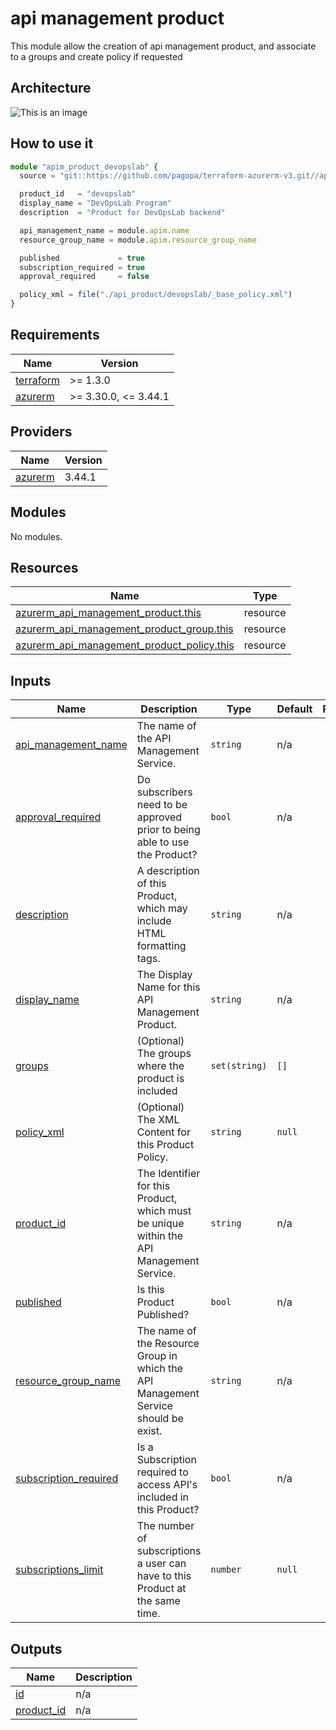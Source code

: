 # api management product

This module allow the creation of api management product, and associate to a groups and create policy if requested

## Architecture

![This is an image](./docs/module-arch.drawio.png)

## How to use it

```ts
module "apim_product_devopslab" {
  source = "git::https://github.com/pagopa/terraform-azurerm-v3.git//api_management_product?ref=v3.11.0"

  product_id   = "devopslab"
  display_name = "DevOpsLab Program"
  description  = "Product for DevOpsLab backend"

  api_management_name = module.apim.name
  resource_group_name = module.apim.resource_group_name

  published             = true
  subscription_required = true
  approval_required     = false

  policy_xml = file("./api_product/devopslab/_base_policy.xml")
}

```

<!-- markdownlint-disable -->
<!-- BEGINNING OF PRE-COMMIT-TERRAFORM DOCS HOOK -->
## Requirements

| Name | Version |
|------|---------|
| <a name="requirement_terraform"></a> [terraform](#requirement\_terraform) | >= 1.3.0 |
| <a name="requirement_azurerm"></a> [azurerm](#requirement\_azurerm) | >= 3.30.0, <= 3.44.1 |

## Providers

| Name | Version |
|------|---------|
| <a name="provider_azurerm"></a> [azurerm](#provider\_azurerm) | 3.44.1 |

## Modules

No modules.

## Resources

| Name | Type |
|------|------|
| [azurerm_api_management_product.this](https://registry.terraform.io/providers/hashicorp/azurerm/latest/docs/resources/api_management_product) | resource |
| [azurerm_api_management_product_group.this](https://registry.terraform.io/providers/hashicorp/azurerm/latest/docs/resources/api_management_product_group) | resource |
| [azurerm_api_management_product_policy.this](https://registry.terraform.io/providers/hashicorp/azurerm/latest/docs/resources/api_management_product_policy) | resource |

## Inputs

| Name | Description | Type | Default | Required |
|------|-------------|------|---------|:--------:|
| <a name="input_api_management_name"></a> [api\_management\_name](#input\_api\_management\_name) | The name of the API Management Service. | `string` | n/a | yes |
| <a name="input_approval_required"></a> [approval\_required](#input\_approval\_required) | Do subscribers need to be approved prior to being able to use the Product? | `bool` | n/a | yes |
| <a name="input_description"></a> [description](#input\_description) | A description of this Product, which may include HTML formatting tags. | `string` | n/a | yes |
| <a name="input_display_name"></a> [display\_name](#input\_display\_name) | The Display Name for this API Management Product. | `string` | n/a | yes |
| <a name="input_groups"></a> [groups](#input\_groups) | (Optional) The groups where the product is included | `set(string)` | `[]` | no |
| <a name="input_policy_xml"></a> [policy\_xml](#input\_policy\_xml) | (Optional) The XML Content for this Product Policy. | `string` | `null` | no |
| <a name="input_product_id"></a> [product\_id](#input\_product\_id) | The Identifier for this Product, which must be unique within the API Management Service. | `string` | n/a | yes |
| <a name="input_published"></a> [published](#input\_published) | Is this Product Published? | `bool` | n/a | yes |
| <a name="input_resource_group_name"></a> [resource\_group\_name](#input\_resource\_group\_name) | The name of the Resource Group in which the API Management Service should be exist. | `string` | n/a | yes |
| <a name="input_subscription_required"></a> [subscription\_required](#input\_subscription\_required) | Is a Subscription required to access API's included in this Product? | `bool` | n/a | yes |
| <a name="input_subscriptions_limit"></a> [subscriptions\_limit](#input\_subscriptions\_limit) | The number of subscriptions a user can have to this Product at the same time. | `number` | `null` | no |

## Outputs

| Name | Description |
|------|-------------|
| <a name="output_id"></a> [id](#output\_id) | n/a |
| <a name="output_product_id"></a> [product\_id](#output\_product\_id) | n/a |
<!-- END OF PRE-COMMIT-TERRAFORM DOCS HOOK -->
